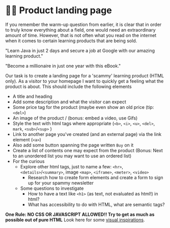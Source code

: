 # 👨‍💻 Product landing page
If you remember the warm-up question from earlier, it is clear that in order to truly know everything about a field, one would need an extraordinary amount of time. However, that is not often what you read on the internet when it comes to certain learning products that are being sold.

"Learn Java in just 2 days and secure a job at Google with our amazing learning product."

"Become a millionaire in just one year with this eBook."

Our task is to create a landing page for a 'scammy' learning product (HTML only). As a visitor to your homepage I want to quickly get a feeling what the product is about. This should include the following elements
- A title and heading
- Add some description and what the visitor can expect
- Some price tag for the product (maybe even show an old price (tip: `<del>`)
- An image of the product / (bonus: embed a video, use Gifs)
- Style the text with html tags where appropriate (`<b>`, `<i>`, `<u>`, `<del>`, `mark`, `<sub>`/`<sup>` )
- Link to another page you've created (and an external page) via the link element (`<a>`)
- Also add some button spanning the page written `Buy` on it
- Create a list of contents one may expect from the product (Bonus: Next to an unordered list you may want to use an ordered list)
- For the curious
    - Explore other html tags, just to name a few: `<hr>`, ` <details>`/`<summary>`, image `<map>`, `<iframe>`, `<meter>`, `<video>`
        - Research how to create form elements and create a form to sign up for your spammy newsletter
    - Some questions to investigate
        - How to have a text like `<h1>` (as text, not evaluated as html!) in html?
        - What has accessibility to do with HTML, what are semantic tags?

**One Rule: NO CSS OR JAVASCRIPT ALLOWED!! Try to get as much as possible out of pure HTML**
Look here for some [visual inspirations](https://yourlandingpagesucks.com/scammy-landing-page-dos-donts/index.html).


